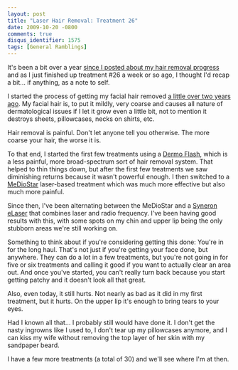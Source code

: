 ```yaml
---
layout: post
title: "Laser Hair Removal: Treatment 26"
date: 2009-10-20 -0800
comments: true
disqus_identifier: 1575
tags: [General Ramblings]
---
```

It's been a bit over a year [since I posted about my hair removal
progress](/archive/2008/07/14/laser-hair-removal-treatment-12.aspx) and
as I just finished up treatment \#26 a week or so ago, I thought I'd
recap a bit... if anything, as a note to self.

I started the process of getting my facial hair removed [a little over
two years ago](/archive/2007/08/27/laser-hair-removal-treatment-1.aspx).
My facial hair is, to put it mildly, very coarse and causes all nature
of dermatological issues if I let it grow even a little bit, not to
mention it destroys sheets, pillowcases, necks on shirts, etc.

Hair removal is painful. Don't let anyone tell you otherwise. The more
coarse your hair, the worse it is.

To that end, I started the first few treatments using a [Dermo
Flash](http://sanadome.nl/sanadomeEN/health/dermoflash.html), which is a
less painful, more broad-spectrum sort of hair removal system. That
helped to thin things down, but after the first few treatments we saw
diminishing returns because it wasn't powerful enough. I then switched
to a
[MeDioStar](http://www.asclepion.com/root_corporate/mediostar_corporate_ENG_Corporate.aspx)
laser-based treatment which was much more effective but also much more
painful.

Since then, I've been alternating between the MeDioStar and a [Syneron
eLaser](http://www.syneron.com/products/elaser) that combines laser and
radio frequency. I've been having good results with this, with some
spots on my chin and upper lip being the only stubborn areas we're still
working on.

Something to think about if you're considering getting this done: You're
in for the long haul. That's not just if you're getting your face done,
but anywhere. They can do a lot in a few treatments, but you're not
going in for five or six treatments and calling it good if you want to
actually clear an area out. And once you've started, you can't really
turn back because you start getting patchy and it doesn't look all that
great.

Also, even today, it still hurts. Not nearly as bad as it did in my
first treatment, but it hurts. On the upper lip it's enough to bring
tears to your eyes.

Had I known all that... I probably still would have done it. I don't get
the nasty ingrowns like I used to, I don't tear up my pillowcases
anymore, and I can kiss my wife without removing the top layer of her
skin with my sandpaper beard.

I have a few more treatments (a total of 30) and we'll see where I'm at
then.

